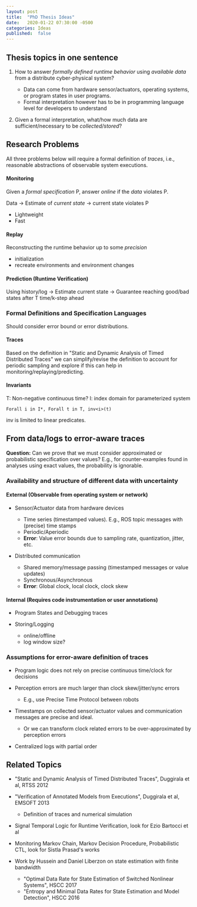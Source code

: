 ```yaml
---
layout: post
title:  "PhD Thesis Ideas"
date:   2020-01-22 07:30:00 -0500
categories: Ideas
published:  false
---
```


## Thesis topics in one sentence

1. How to answer *formally defined runtime behavior*
   using *available data* from a distribute cyber-physical system?

    - Data can come from hardware sensor/actuators, operating systems, or
      program states in user programs.
    - Formal interpretation however has to be in programming language level
      for developers to understand

2. Given a formal interpretation, what/how much data are sufficient/necessary to
   be *collected/stored*?


## Research Problems

All three problems below will require a formal definition of *traces*, i.e.,
reasonable abstractions of observable system executions.

#### Monitoring
Given a *formal specification* P, answer *online* if the *data* violates P.

Data -> Estimate of *current state* -> current state violates P

+ Lightweight
+ Fast

#### Replay
Reconstructing the runtime behavior up to some *precision*

+ initialization
+ recreate environments and environment changes

#### Prediction (Runtime Verification)

Using history/log
-> Estimate current state
-> Guarantee reaching good/bad states after T time/k-step ahead


### Formal Definitions and Specification Languages

Should consider error bound or error distributions.

#### Traces

Based on the definition in "Static and Dynamic Analysis of Timed Distributed Traces"
we can simplify/revise the definition to account for periodic sampling
and explore if this can help in monitoring/replaying/predicting.

#### Invariants

T: Non-negative continuous time?
I: index domain for parameterized system

    Forall i in I*, Forall t in T, inv<i>(t)

inv is limited to linear predicates.


## From data/logs to error-aware traces

**Question:** Can we prove that we must consider approximated or probabilistic
specification over values?
E.g., for counter-examples found in analyses using exact values,
the probability is ignorable.

### Availability and structure of different data with uncertainty

#### External (Observable from operating system or network)

+ Sensor/Actuator data from hardware devices

  - Time series (timestamped values).
    E.g., ROS topic messages with (precise) time stamps
  - Periodic/Aperiodic
  - **Error**: Value error bounds due to sampling rate, quantization, jitter, etc.

+ Distributed communication

  - Shared memory/message passing (timestamped messages or value updates)
  - Synchronous/Asynchronous
  - **Error**: Global clock, local clock, clock skew


#### Internal (Requires code instrumentation or user annotations)

+ Program States and Debugging traces
+ Storing/Logging

  - online/offline
  - log window size?

### Assumptions for error-aware definition of traces

+ Program logic does not rely on precise continuous time/clock for decisions
+ Perception errors are much larger than clock skew/jitter/sync errors

  - E.g., use Precise Time Protocol between robots

+ Timestamps on collected sensor/actuator values and communication messages are precise and ideal.

  - Or we can transform clock related errors to be over-approximated by perception errors

+ Centralized logs with partial order


## Related Topics

+ "Static and Dynamic Analysis of Timed Distributed Traces", Duggirala et al, RTSS 2012
+ "Verification of Annotated Models from Executions", Duggirala et al, EMSOFT 2013

  - Definition of traces and numerical simulation

+ Signal Temporal Logic for Runtime Verification,
  look for Ezio Bartocci et al
+ Monitoring Markov Chain, Markov Decision Procedure, Probabilistic CTL,
  look for Sistla Prasad's works
+ Work by Hussein and Daniel Liberzon on state estimation with finite bandwidth

  - "Optimal Data Rate for State Estimation of Switched Nonlinear Systems", HSCC 2017
  - "Entropy and Minimal Data Rates for State Estimation and Model Detection", HSCC 2016

